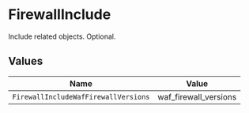 # FirewallInclude

Include related objects. Optional.


## Values

| Name                                 | Value                                |
| ------------------------------------ | ------------------------------------ |
| `FirewallIncludeWafFirewallVersions` | waf_firewall_versions                |